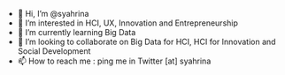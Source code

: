 - 👋 Hi, I’m @syahrina
- 👀 I’m interested in HCI, UX, Innovation and Entrepreneurship
- 🌱 I’m currently learning Big Data
- 💞️ I’m looking to collaborate on Big Data for HCI, HCI for Innovation and Social Development
- 📫 How to reach me : ping me in Twitter [at] syahrina

<!---
syahrina/syahrina is a ✨ special ✨ repository because its `README.md` (this file) appears on your GitHub profile.
You can click the Preview link to take a look at your changes.
--->
